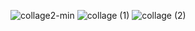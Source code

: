 ![collage2-min](https://user-images.githubusercontent.com/45856645/160101347-4d35e17f-d7b4-453e-b930-d624c98ee994.png)
![collage (1)](https://user-images.githubusercontent.com/45856645/160101366-2c41051a-ab87-408c-9af7-bb338de79773.png)
![collage (2)](https://user-images.githubusercontent.com/45856645/160101371-56a89aa6-41d9-47eb-be58-e2005dbb7032.png)
